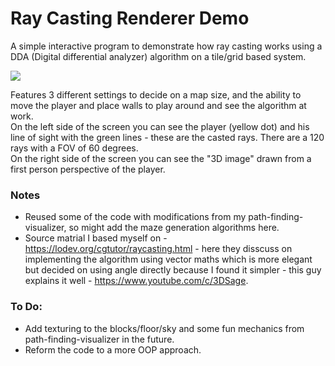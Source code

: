 # Ray Casting Renderer Demo  
A simple interactive program to demonstrate how ray casting works using a DDA (Digital differential analyzer) algorithm on a tile/grid based system.  

![](ray-case-gif-demo.gif)

Features 3 different settings to decide on a map size, and the ability to move the player and place walls to play around and see the algorithm at work.  
On the left side of the screen you can see the player (yellow dot) and his line of sight with the green lines - these are the casted rays. There are a 120 rays with a FOV of 60 degrees.  
On the right side of the screen you can see the "3D image" drawn from a first person perspective of the player.  

### Notes
- Reused some of the code with modifications from my path-finding-visualizer, so might add the maze generation algorithms here.  
- Source matrial I based myself on - https://lodev.org/cgtutor/raycasting.html - here they disscuss on implementing the algorithm using vector maths which is more elegant but decided on using angle directly because I found it simpler - this guy explains it well - https://www.youtube.com/c/3DSage.  
  
### To Do:
- Add texturing to the blocks/floor/sky and some fun mechanics from path-finding-visualizer in the future.
- Reform the code to a more OOP approach.
